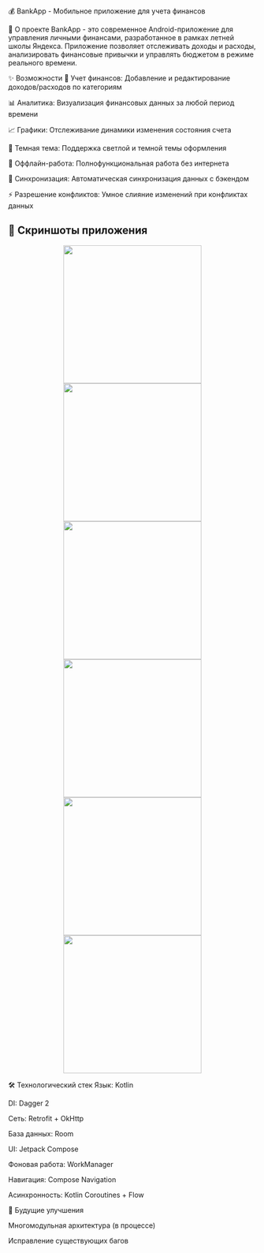 💰 BankApp - Мобильное приложение для учета финансов

📱 О проекте
BankApp - это современное Android-приложение для управления личными финансами, разработанное в рамках летней школы Яндекса. Приложение позволяет отслеживать доходы и расходы, анализировать финансовые привычки и управлять бюджетом в режиме реального времени.



✨ Возможности
💸 Учет финансов: Добавление и редактирование доходов/расходов по категориям

📊 Аналитика: Визуализация финансовых данных за любой период времени

📈 Графики: Отслеживание динамики изменения состояния счета

🌙 Темная тема: Поддержка светлой и темной темы оформления

📴 Оффлайн-работа: Полнофункциональная работа без интернета

🔄 Синхронизация: Автоматическая синхронизация данных с бэкендом

⚡ Разрешение конфликтов: Умное слияние изменений при конфликтах данных

## 📸 Скриншоты приложения

<div align="center">


<img src="https://github.com/user-attachments/assets/e93f1ef0-fb60-4b18-97c7-57df52d3ca68" width="280" />
<img src="https://github.com/user-attachments/assets/b94b5379-85d5-4bc6-968e-947d8c2b9ecd" width="280" />
<img src="https://github.com/user-attachments/assets/51151102-a0b0-43ef-a107-19105f616fef" width="280" />


<img src="https://github.com/user-attachments/assets/5922f852-b6d1-443a-af79-1256263ceb52" width="280" />
<img src="https://github.com/user-attachments/assets/59dfc4fe-bc41-49b0-875d-7aa7703c33ca" width="280" />
<img src="https://github.com/user-attachments/assets/3f56320d-a8c9-412e-8475-d146e91b1f31" width="280" />

</div>



🛠 Технологический стек
Язык: Kotlin

DI: Dagger 2

Сеть: Retrofit + OkHttp

База данных: Room

UI: Jetpack Compose

Фоновая работа: WorkManager

Навигация: Compose Navigation

Асинхронность: Kotlin Coroutines + Flow


🚀 Будущие улучшения

 Многомодульная архитектура (в процессе)
 
 Исправление существующих багов 
